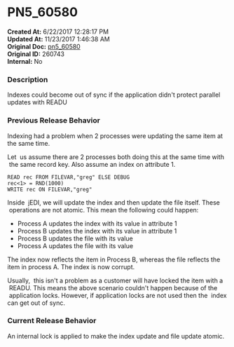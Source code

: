 # PN5_60580

**Created At:** 6/22/2017 12:28:17 PM  
**Updated At:** 11/23/2017 1:46:38 AM  
**Original Doc:** [pn5_60580](https://docs.jbase.com/36526-5-6-2-release-notes/pn5_60580)  
**Original ID:** 260743  
**Internal:** No  


### Description

Indexes could become out of sync if the application didn't protect parallel updates with READU



### Previous Release Behavior

Indexing had a problem when 2 processes were updating the same item at the same time.

Let  us assume there are 2 processes both doing this at the same time with  the same record key. Also assume an index on attribute 1.

```
READ rec FROM FILEVAR,"greg" ELSE DEBUG
rec<1> = RND(1000)
WRITE rec ON FILEVAR,"greg"
```

Inside  jEDI, we will update the index and then update the file itself. These  operations are not atomic. This mean the following could happen:

- Process A updates the index with its value in attribute 1
- Process B updates the index with its value in attribute 1
- Process B updates the file with its value
- Process A updates the file with its value


The index now reflects the item in Process B, whereas the file reflects the item in process A. The index is now corrupt.

Usually,  this isn't a problem as a customer will have locked the item with a  READU. This means the above scenario couldn't happen because of the  application locks. However, if application locks are not used then the  index can get out of sync.



### Current Release Behavior

An internal lock is applied to make the index update and file update atomic.
